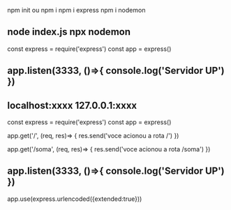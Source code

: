 npm init ou npm i 
npm i express
npm i nodemon

node index.js
npx nodemon
-----------------------------------
const express = require('express')
const app = express()


app.listen(3333, ()=>{
    console.log('Servidor UP')
})
-----------------------------------
localhost:xxxx
127.0.0.1:xxxx
-----------------------------------
const express = require('express')
const app = express()

app.get('/', (req, res)=> {
    res.send('voce acionou a rota /')
})

app.get('/soma', (req, res)=> {
    res.send('voce acionou a rota /soma')
})

app.listen(3333, ()=>{
    console.log('Servidor UP')
})
-----------------------------------
app.use(express.urlencoded({extended:true}))
